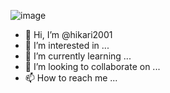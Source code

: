 ![image](https://user-images.githubusercontent.com/78893252/118347498-fd42ac80-b56d-11eb-9b51-a352ce3a46a9.png)
- 👋 Hi, I’m @hikari2001
- 👀 I’m interested in ...
- 🌱 I’m currently learning ...
- 💞️ I’m looking to collaborate on ...
- 📫 How to reach me ...

<!---
hikari2001/hikari2001 is a ✨ special ✨ repository because its `README.md` (this file) appears on your GitHub profile.
You can click the Preview link to take a look at your changes.
--->
